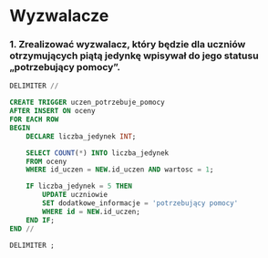 # Wyzwalacze

### 1. Zrealizować wyzwalacz, który będzie dla uczniów otrzymujących piątą jedynkę wpisywał do jego statusu „potrzebujący pomocy”.

```sql
DELIMITER //

CREATE TRIGGER uczen_potrzebuje_pomocy
AFTER INSERT ON oceny
FOR EACH ROW
BEGIN
    DECLARE liczba_jedynek INT;

    SELECT COUNT(*) INTO liczba_jedynek
    FROM oceny
    WHERE id_uczen = NEW.id_uczen AND wartosc = 1;

    IF liczba_jedynek = 5 THEN
        UPDATE uczniowie
        SET dodatkowe_informacje = 'potrzebujący pomocy'
        WHERE id = NEW.id_uczen;
    END IF;
END //

DELIMITER ;
```
